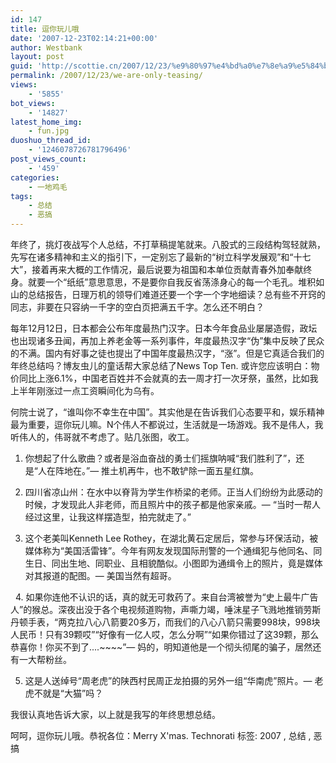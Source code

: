 ```yaml
---
id: 147
title: 逗你玩儿哦
date: '2007-12-23T02:14:21+00:00'
author: Westbank
layout: post
guid: 'http://scottie.cn/2007/12/23/%e9%80%97%e4%bd%a0%e7%8e%a9%e5%84%bf%e5%93%a6/'
permalink: /2007/12/23/we-are-only-teasing/
views:
    - '5855'
bot_views:
    - '14827'
latest_home_img:
    - fun.jpg
duoshuo_thread_id:
    - '1246078726781796496'
post_views_count:
    - '459'
categories:
    - 一地鸡毛
tags:
    - 总结
    - 恶搞
---
```


年终了，挑灯夜战写个人总结，不打草稿提笔就来。八股式的三段结构驾轻就熟，先写在诸多精神和主义的指引下，一定别忘了最新的“树立科学发展观”和“十七大”，接着再来大概的工作情况，最后说要为祖国和本单位贡献青春外加奉献终身。就要一个“纸纸”意思意思，不是要你自我反省荡涤身心的每一个毛孔。堆积如山的总结报告，日理万机的领导们难道还要一个字一个字地细读？总有些不开窍的同志，非要在只容纳一千字的空白页把满五千字。怎么还不明白？

每年12月12日，日本都会公布年度最热门汉字。日本今年食品业屡屡造假，政坛也出现诸多丑闻，再加上养老金等一系列事件，年度最热汉字“伪”集中反映了民众的不满。国内有好事之徒也提出了中国年度最热汉字，“涨”。但是它真适合我们的年终总结吗？博友虫儿的童话帮大家总结了News Top Ten. 或许您应该明白：物价同比上涨6.1%，中国老百姓并不会就真的去一周才打一次牙祭，虽然，比如我上半年刚涨过一点工资瞬间化为乌有。

何院士说了，“谁叫你不幸生在中国”。其实他是在告诉我们心态要平和，娱乐精神最为重要，逗你玩儿嘛。N个伟人不都说过，生活就是一场游戏。我不是伟人，我听伟人的，伟哥就不考虑了。贴几张图，收工。

1. 你想起了什么歌曲？或者是浴血奋战的勇士们摇旗呐喊“我们胜利了”，还是“人在阵地在。”— 推土机再牛，也不敢铲除一面五星红旗。

2. 四川省凉山州：在水中以脊背为学生作桥梁的老师。正当人们纷纷为此感动的时候，才发现此人非老师，而且照片中的孩子都是他家亲戚。— “当时一帮人经过这里，让我这样摆造型，拍完就走了。”

3. 这个老美叫Kenneth Lee Rothey，在湖北黄石定居后，常参与环保活动，被媒体称为“美国活雷锋”。今年有网友发现国际刑警的一个通缉犯与他同名、同生日、同出生地、同职业、且相貌酷似。小图即为通缉令上的照片，竟是媒体对其报道的配图。— 美国当然有超哥。

 
4. 如果你连他不认识的话，真的就无可救药了。来自台湾被誉为“史上最牛广告人”的猴总。深夜出没于各个电视频道购物，声嘶力竭，唾沫星子飞溅地推销劳斯丹顿手表，“两克拉八心八箭要20多万，而我们的八心八箭只需要998块，998块人民币！只有39颗哎”“好像有一亿人哎，怎么分啊”“如果你错过了这39颗，那么恭喜你！你买不到了....~~~~”— 妈的，明知道他是一个彻头彻尾的骗子，居然还有一大帮粉丝。

5. 这是人送绰号“周老虎”的陕西村民周正龙拍摄的另外一组“华南虎”照片。— 老虎不就是“大猫”吗？

我很认真地告诉大家，以上就是我写的年终思想总结。

呵呵，逗你玩儿哦。恭祝各位：Merry X'mas.
Technorati 标签: 2007 , 总结 , 恶搞